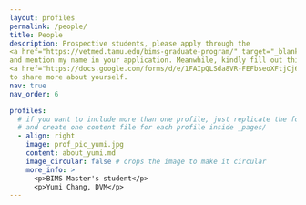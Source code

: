 ```yaml
---
layout: profiles
permalink: /people/
title: People
description: Prospective students, please apply through the 
<a href="https://vetmed.tamu.edu/bims-graduate-program/" target="_blank">BIMS Graduate Program</a> 
and mention my name in your application. Meanwhile, kindly fill out this 
<a href="https://docs.google.com/forms/d/e/1FAIpQLSda8VR-FEFbseoXFtjCj6U6vWOKNZq8_5Dss_p7o4mzxRzaFQ/viewform?usp=header" target="_blank">Google form</a> 
to share more about yourself.
nav: true
nav_order: 6

profiles:
  # if you want to include more than one profile, just replicate the following block
  # and create one content file for each profile inside _pages/
  - align: right
    image: prof_pic_yumi.jpg
    content: about_yumi.md
    image_circular: false # crops the image to make it circular
    more_info: >
      <p>BIMS Master's student</p>
      <p>Yumi Chang, DVM</p>
---
```

